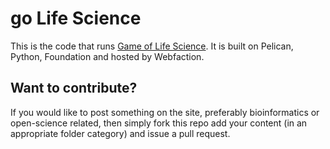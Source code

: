 go Life Science
=============

This is the code that runs [Game of Life Science](http://golifescience.com). It is built
on Pelican, Python, Foundation and hosted by Webfaction.

## Want to contribute?

If you would like to post something on the site, preferably bioinformatics or open-science
related, then simply fork this repo add your content (in an appropriate folder category)
and issue a pull request.
